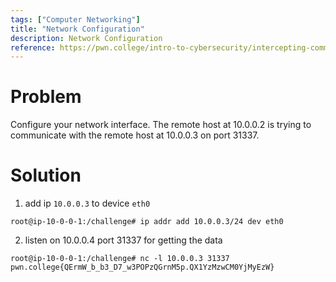 ```yaml
---
tags: ["Computer Networking"]
title: "Network Configuration"
description: Network Configuration
reference: https://pwn.college/intro-to-cybersecurity/intercepting-communication/
---
```


# Problem

Configure your network interface. The remote host at 10.0.0.2 is trying to communicate with the remote host at 10.0.0.3 on port 31337.

# Solution

1. add ip `10.0.0.3` to device `eth0`

```
root@ip-10-0-0-1:/challenge# ip addr add 10.0.0.3/24 dev eth0
```

2. listen on 10.0.0.4 port 31337 for getting the data

```
root@ip-10-0-0-1:/challenge# nc -l 10.0.0.3 31337
pwn.college{QErmW_b_b3_D7_w3POPzQGrnM5p.QX1YzMzwCM0YjMyEzW}
```
